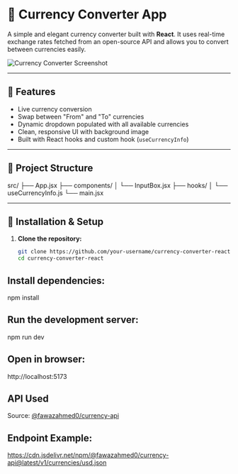 # 💱 Currency Converter App

A simple and elegant currency converter built with **React**. It uses real-time exchange rates fetched from an open-source API and allows you to convert between currencies easily.

![Currency Converter Screenshot](./public/currencyConverter.png)

---

## 🚀 Features

- Live currency conversion
- Swap between "From" and "To" currencies
- Dynamic dropdown populated with all available currencies
- Clean, responsive UI with background image
- Built with React hooks and custom hook (`useCurrencyInfo`)

---


## 📁 Project Structure
src/
├── App.jsx
├── components/
│ └── InputBox.jsx
├── hooks/
│ └── useCurrencyInfo.js
└── main.jsx

---

## 🔧 Installation & Setup

1. **Clone the repository:**
   ```bash
   git clone https://github.com/your-username/currency-converter-react.git
   cd currency-converter-react
  ## Install dependencies: 
npm install
## Run the development server:
npm run dev
## Open in browser:
http://localhost:5173

##  API Used
Source: [@fawazahmed0/currency-api](https://github.com/fawazahmed0/currency-api)
## Endpoint Example:
https://cdn.jsdelivr.net/npm/@fawazahmed0/currency-api@latest/v1/currencies/usd.json
